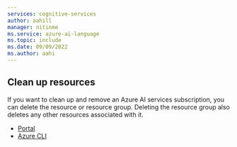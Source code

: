 ```yaml
---
services: cognitive-services
author: aahill
manager: nitinme
ms.service: azure-ai-language
ms.topic: include
ms.date: 09/09/2022
ms.author: aahi
---
```


## Clean up resources

If you want to clean up and remove an Azure AI services subscription, you can delete the resource or resource group. Deleting the resource group also deletes any other resources associated with it.

* [Portal](../../multi-service-resource.md?pivots=azportal#clean-up-resources)
* [Azure CLI](../../multi-service-resource.md?pivots=azcli#clean-up-resources)
